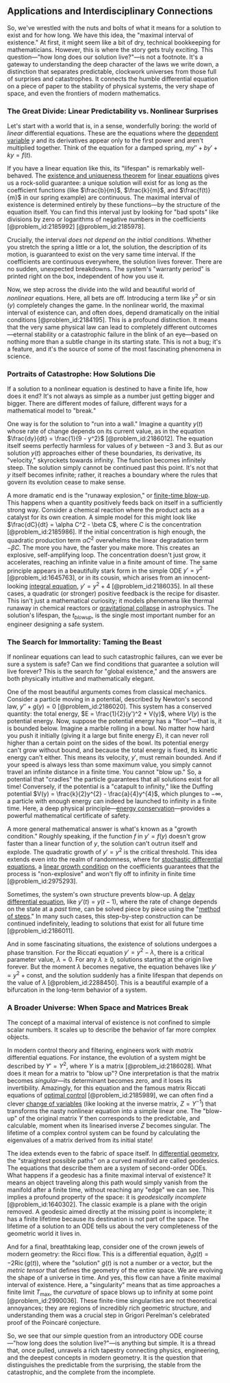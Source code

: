 ## Applications and Interdisciplinary Connections

So, we've wrestled with the nuts and bolts of what it means for a solution to exist and for how long. We have this idea, the "maximal interval of existence." At first, it might seem like a bit of dry, technical bookkeeping for mathematicians. However, this is where the story gets truly exciting. This question—"how long does our solution live?"—is not a footnote. It's a gateway to understanding the deep character of the laws we write down, a distinction that separates predictable, clockwork universes from those full of surprises and catastrophes. It connects the humble differential equation on a piece of paper to the stability of physical systems, the very shape of space, and even the frontiers of modern mathematics.

### The Great Divide: Linear Predictability vs. Nonlinear Surprises

Let's start with a world that is, in a sense, wonderfully boring: the world of *linear* differential equations. These are the equations where the [dependent variable](@article_id:143183) $y$ and its derivatives appear only to the first power and aren't multiplied together. Think of the equation for a damped spring, $my'' + by' + ky = f(t)$.

If you have a linear equation like this, its "lifespan" is remarkably well-behaved. The [existence and uniqueness theorem](@article_id:146863) for [linear equations](@article_id:150993) gives us a rock-solid guarantee: a unique solution will exist for as long as the coefficient functions (like $\frac{b}{m}$, $\frac{k}{m}$, and $\frac{f(t)}{m}$ in our spring example) are continuous. The maximal interval of existence is determined entirely by these functions—by the structure of the equation itself. You can find this interval just by looking for "bad spots" like divisions by zero or logarithms of negative numbers in the coefficients [@problem_id:2185992] [@problem_id:2185978].

Crucially, the interval *does not depend on the initial conditions*. Whether you stretch the spring a little or a lot, the solution, the description of its motion, is guaranteed to exist on the very same time interval. If the coefficients are continuous everywhere, the solution lives forever. There are no sudden, unexpected breakdowns. The system's "warranty period" is printed right on the box, independent of how you use it.

Now, we step across the divide into the wild and beautiful world of *nonlinear* equations. Here, all bets are off. Introducing a term like $y^2$ or $\sin(y)$ completely changes the game. In the nonlinear world, the maximal interval of existence can, and often does, depend dramatically on the initial conditions [@problem_id:2184195]. This is a profound distinction. It means that the very same physical law can lead to completely different outcomes—eternal stability or a catastrophic failure in the blink of an eye—based on nothing more than a subtle change in its starting state. This is not a bug; it's a feature, and it's the source of some of the most fascinating phenomena in science.

### Portraits of Catastrophe: How Solutions Die

If a solution to a nonlinear equation is destined to have a finite life, how does it end? It's not always as simple as a number just getting bigger and bigger. There are different modes of failure, different ways for a mathematical model to "break."

One way is for the solution to "run into a wall." Imagine a quantity $y(t)$ whose rate of change depends on its current value, as in the equation $\frac{dy}{dt} = \frac{1}{9 - y^2}$ [@problem_id:2186012]. The equation itself seems perfectly harmless for values of $y$ between $-3$ and $3$. But as our solution $y(t)$ approaches either of these boundaries, its derivative, its "velocity," skyrockets towards infinity. The function becomes infinitely steep. The solution simply cannot be continued past this point. It's not that $y$ itself becomes infinite; rather, it reaches a boundary where the rules that govern its evolution cease to make sense.

A more dramatic end is the "runaway explosion," or [finite-time blow-up](@article_id:141285). This happens when a quantity positively feeds back on itself in a sufficiently strong way. Consider a chemical reaction where the product acts as a catalyst for its own creation. A simple model for this might look like $\frac{dC}{dt} = \alpha C^2 - \beta C$, where $C$ is the concentration [@problem_id:2185986]. If the initial concentration is high enough, the quadratic production term $\alpha C^2$ overwhelms the linear degradation term $-\beta C$. The more you have, the faster you make more. This creates an explosive, self-amplifying loop. The concentration doesn't just grow, it accelerates, reaching an infinite value in a finite amount of time. The same principle appears in a beautifully stark form in the simple ODE $y' = y^2$ [@problem_id:1645763], or in its cousin, which arises from an innocent-looking [integral equation](@article_id:164811), $y' = y^2+4$ [@problem_id:2186035]. In all these cases, a quadratic (or stronger) positive feedback is the recipe for disaster. This isn't just a mathematical curiosity; it models phenomena like thermal runaway in chemical reactors or [gravitational collapse](@article_id:160781) in astrophysics. The solution's lifespan, the $t_{blowup}$, is the single most important number for an engineer designing a safe system.

### The Search for Immortality: Taming the Beast

If nonlinear equations can lead to such catastrophic failures, can we ever be sure a system is safe? Can we find conditions that guarantee a solution will live forever? This is the search for "global existence," and the answers are both physically intuitive and mathematically elegant.

One of the most beautiful arguments comes from classical mechanics. Consider a particle moving in a potential, described by Newton's second law, $y'' + g(y) = 0$ [@problem_id:2186020]. This system has a conserved quantity: the total energy, $E = \frac{1}{2}(y')^2 + V(y)$, where $V(y)$ is the potential energy. Now, suppose the potential energy has a "floor"—that is, it is bounded below. Imagine a marble rolling in a bowl. No matter how hard you push it initially (giving it a large but finite energy $E$), it can never roll higher than a certain point on the sides of the bowl. Its potential energy can't grow without bound, and because the total energy is fixed, its kinetic energy can't either. This means its velocity, $y'$, must remain bounded. And if your speed is always less than some maximum value, you simply cannot travel an infinite distance in a finite time. You cannot "blow up." So, a potential that "cradles" the particle guarantees that all solutions exist for all time! Conversely, if the potential is a "catapult to infinity," like the Duffing potential $V(y) = \frac{k}{2}y^{2} - \frac{a}{4}y^{4}$, which plunges to $-\infty$, a particle with enough energy can indeed be launched to infinity in a finite time. Here, a deep physical principle—[energy conservation](@article_id:146481)—provides a powerful mathematical certificate of safety.

A more general mathematical answer is what's known as a "growth condition." Roughly speaking, if the function $f$ in $y' = f(y)$ doesn't grow faster than a linear function of $y$, the solution can't outrun itself and explode. The quadratic growth of $y' = y^2$ is the critical threshold. This idea extends even into the realm of randomness, where for [stochastic differential equations](@article_id:146124), a [linear growth condition](@article_id:201007) on the coefficients guarantees that the process is "non-explosive" and won't fly off to infinity in finite time [@problem_id:2975293].

Sometimes, the system's own structure prevents blow-up. A [delay differential equation](@article_id:162414), like $y'(t) = y(t-1)$, where the rate of change depends on the state at a *past* time, can be solved piece by piece using the "[method of steps](@article_id:202755)." In many such cases, this step-by-step construction can be continued indefinitely, leading to solutions that exist for all future time [@problem_id:2186011].

And in some fascinating situations, the existence of solutions undergoes a phase transition. For the Riccati equation $y' = y^2 - \lambda$, there is a critical parameter value, $\lambda=0$. For any $\lambda \ge 0$, solutions starting at the origin live forever. But the moment $\lambda$ becomes negative, the equation behaves like $y' = y^2 + \text{const}$, and the solution suddenly has a finite lifespan that depends on the value of $\lambda$ [@problem_id:2288450]. This is a beautiful example of a bifurcation in the long-term behavior of a system.

### A Broader Universe: When Space and Matrices Break

The concept of a maximal interval of existence is not confined to simple scalar numbers. It scales up to describe the behavior of far more complex objects.

In modern control theory and filtering, engineers work with *matrix* differential equations. For instance, the evolution of a system might be described by $Y' = Y^2$, where $Y$ is a matrix [@problem_id:2186028]. What does it mean for a matrix to "blow up"? One interpretation is that the matrix becomes *singular*—its determinant becomes zero, and it loses its invertibility. Amazingly, for this equation and the famous matrix Riccati equations of [optimal control](@article_id:137985) [@problem_id:2185989], we can often find a clever [change of variables](@article_id:140892) (like looking at the inverse matrix, $Z=Y^{-1}$) that transforms the nasty nonlinear equation into a simple linear one. The "blow-up" of the original matrix $Y$ then corresponds to the predictable, and calculable, moment when its linearised inverse $Z$ becomes singular. The lifetime of a complex control system can be found by calculating the eigenvalues of a matrix derived from its initial state!

The idea extends even to the fabric of space itself. In [differential geometry](@article_id:145324), the "straightest possible paths" on a curved manifold are called geodesics. The equations that describe them are a system of second-order ODEs. What happens if a geodesic has a finite maximal interval of existence? It means an object traveling along this path would simply vanish from the manifold after a finite time, without reaching any "edge" we can see. This implies a profound property of the space: it is *geodesically incomplete* [@problem_id:1640302]. The classic example is a plane with the origin removed. A geodesic aimed directly at the missing point is incomplete; it has a finite lifetime because its destination is not part of the space. The lifetime of a solution to an ODE tells us about the very completeness of the geometric world it lives in.

And for a final, breathtaking leap, consider one of the crown jewels of modern geometry: the Ricci flow. This is a differential equation, $\partial_t g(t) = -2\operatorname{Ric}(g(t))$, where the "solution" $g(t)$ is not a number or a vector, but the *metric tensor* that defines the geometry of the entire space. We are evolving the shape of a universe in time. And yes, this flow can have a finite maximal interval of existence. Here, a "singularity" means that as time approaches a finite limit $T_{\max}$, the *curvature* of space blows up to infinity at some point [@problem_id:2990036]. These finite-time singularities are not theoretical annoyances; they are regions of incredibly rich geometric structure, and understanding them was a crucial step in Grigori Perelman's celebrated proof of the Poincaré conjecture.

So, we see that our simple question from an introductory ODE course—"how long does the solution live?"—is anything but simple. It is a thread that, once pulled, unravels a rich tapestry connecting physics, engineering, and the deepest concepts in modern geometry. It is the question that distinguishes the predictable from the surprising, the stable from the catastrophic, and the complete from the incomplete.
